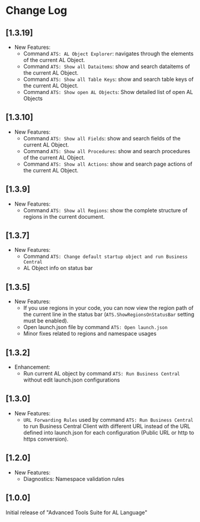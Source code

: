 # Change Log

## [1.3.19]
- New Features:
    - Command `ATS: AL Object Explorer`: navigates through the elements of the current AL Object.    
    - Command `ATS: Show all Dataitems`: show and search dataitems of the current AL Object.    
    - Command `ATS: Show all Table Keys`: show and search table keys of the current AL Object.    
    - Command `ATS: Show open AL Objects`: Show detailed list of open AL Objects

## [1.3.10]
- New Features:
    - Command `ATS: Show all Fields`: show and search fields of the current AL Object.    
    - Command `ATS: Show all Procedures`: show and search procedures of the current AL Object.    
    - Command `ATS: Show all Actions`: show and search page actions of the current AL Object.    

## [1.3.9]
- New Features:
    - Command `ATS: Show all Regions`: show the complete structure of regions in the current document.    

## [1.3.7]
- New Features:
    - Command `ATS: Change default startup object and run Business Central`
    - AL Object info on status bar

## [1.3.5]

- New Features:
    - If you use regions in your code, you can now view the region path of the current line in the status bar (`ATS.ShowRegionsOnStatusBar` setting must be enabled).
    - Open launch.json file by command `ATS: Open launch.json`
    - Minor fixes related to regions and namespace usages

## [1.3.2]

- Enhancement:
    - Run current AL object by command `ATS: Run Business Central` without edit launch.json configurations

## [1.3.0]

- New Features:
    - `URL Forwarding Rules` used by command `ATS: Run Business Central` to run Business Central Client with different URL instead of the URL defined into launch.json for each configuration (Public URL or http to https conversion).

## [1.2.0]

- New Features:
    - Diagnostics: Namespace validation rules

## [1.0.0]

Initial release of "Advanced Tools Suite for AL Language"
